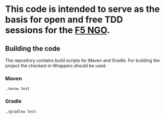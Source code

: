 # This code is intended to serve as the basis for open and free TDD sessions for the [F5 NGO](https://factoriaf5.org/).


## Building the code

The repository contains build scripts for Maven and Gradle. For building the project the checked-in Wrappers should be used.

### Maven

```
./mvnw test
```

### Gradle

```
./gradlew test
```

